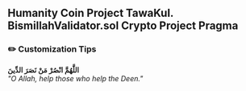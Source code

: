 Humanity Coin 
Project TawaKul.
BismillahValidator.sol 
Crypto Project 
Pragma
---

### ✏️ Customization Tips

**اللَّهُمَّ انْصُرْ مَنْ نَصَرَ الدِّينَ**  
*"O Allah, help those who help the Deen."*